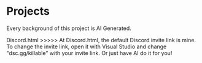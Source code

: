 # Projects
Every background of this project is AI Generated.


Discord.html >>>>>
At Discord.html, the default Discord invite link is mine. To change the invite link, open it with Visual Studio and change "dsc.gg/killable" with your invite link. Or just have AI do it for you!
